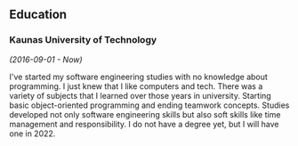 ## Education

### Kaunas University of Technology

_(2016-09-01 - Now)_

I've started my software engineering studies with no knowledge about programming. I just knew that I like computers and tech. There was a variety of subjects that I learned over those years in university. Starting basic object-oriented programming and ending teamwork concepts. Studies developed not only software engineering skills but also soft skills like time management and responsibility. I do not have a degree yet, but I will have one in 2022.